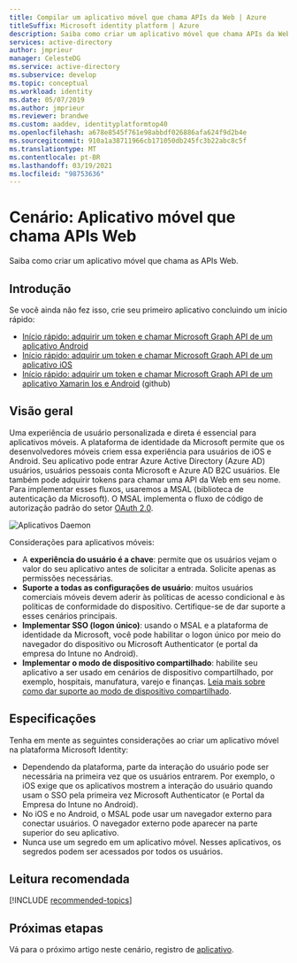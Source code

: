 ```yaml
---
title: Compilar um aplicativo móvel que chama APIs da Web | Azure
titleSuffix: Microsoft identity platform | Azure
description: Saiba como criar um aplicativo móvel que chama APIs da Web (visão geral)
services: active-directory
author: jmprieur
manager: CelesteDG
ms.service: active-directory
ms.subservice: develop
ms.topic: conceptual
ms.workload: identity
ms.date: 05/07/2019
ms.author: jmprieur
ms.reviewer: brandwe
ms.custom: aaddev, identityplatformtop40
ms.openlocfilehash: a678e8545f761e98abbdf026886afa624f9d2b4e
ms.sourcegitcommit: 910a1a38711966cb171050db245fc3b22abc8c5f
ms.translationtype: MT
ms.contentlocale: pt-BR
ms.lasthandoff: 03/19/2021
ms.locfileid: "98753636"
---
```

# <a name="scenario-mobile-application-that-calls-web-apis"></a>Cenário: Aplicativo móvel que chama APIs Web

Saiba como criar um aplicativo móvel que chama as APIs Web.

## <a name="getting-started"></a>Introdução

Se você ainda não fez isso, crie seu primeiro aplicativo concluindo um início rápido:

- [Início rápido: adquirir um token e chamar Microsoft Graph API de um aplicativo Android](./quickstart-v2-android.md)
- [Início rápido: adquirir um token e chamar Microsoft Graph API de um aplicativo iOS](./quickstart-v2-ios.md)
- [Início rápido: adquirir um token e chamar Microsoft Graph API de um aplicativo Xamarin Ios e Android](https://github.com/Azure-Samples/active-directory-xamarin-native-v2) (github)

## <a name="overview"></a>Visão geral

Uma experiência de usuário personalizada e direta é essencial para aplicativos móveis. A plataforma de identidade da Microsoft permite que os desenvolvedores móveis criem essa experiência para usuários de iOS e Android. Seu aplicativo pode entrar Azure Active Directory (Azure AD) usuários, usuários pessoais conta Microsoft e Azure AD B2C usuários. Ele também pode adquirir tokens para chamar uma API da Web em seu nome. Para implementar esses fluxos, usaremos a MSAL (biblioteca de autenticação da Microsoft). O MSAL implementa o fluxo de código de autorização padrão do setor [OAuth 2.0](v2-oauth2-auth-code-flow.md).

![Aplicativos Daemon](./media/scenarios/mobile-app.svg)

Considerações para aplicativos móveis:

- A **experiência do usuário é a chave**: permite que os usuários vejam o valor do seu aplicativo antes de solicitar a entrada. Solicite apenas as permissões necessárias.
- **Suporte a todas as configurações de usuário**: muitos usuários comerciais móveis devem aderir às políticas de acesso condicional e às políticas de conformidade do dispositivo. Certifique-se de dar suporte a esses cenários principais.
- **Implementar SSO (logon único)**: usando o MSAL e a plataforma de identidade da Microsoft, você pode habilitar o logon único por meio do navegador do dispositivo ou Microsoft Authenticator (e portal da empresa do Intune no Android).
- **Implementar o modo de dispositivo compartilhado**: habilite seu aplicativo a ser usado em cenários de dispositivo compartilhado, por exemplo, hospitais, manufatura, varejo e finanças. [Leia mais sobre como dar suporte ao modo de dispositivo compartilhado](msal-shared-devices.md).

## <a name="specifics"></a>Especificações

Tenha em mente as seguintes considerações ao criar um aplicativo móvel na plataforma Microsoft Identity:

- Dependendo da plataforma, parte da interação do usuário pode ser necessária na primeira vez que os usuários entrarem. Por exemplo, o iOS exige que os aplicativos mostrem a interação do usuário quando usam o SSO pela primeira vez Microsoft Authenticator (e Portal da Empresa do Intune no Android).
- No iOS e no Android, o MSAL pode usar um navegador externo para conectar usuários. O navegador externo pode aparecer na parte superior do seu aplicativo.
- Nunca use um segredo em um aplicativo móvel. Nesses aplicativos, os segredos podem ser acessados por todos os usuários.

## <a name="recommended-reading"></a>Leitura recomendada

[!INCLUDE [recommended-topics](../../../includes/active-directory-develop-scenarios-prerequisites.md)]

## <a name="next-steps"></a>Próximas etapas

Vá para o próximo artigo neste cenário, registro de [aplicativo](scenario-mobile-app-registration.md).
